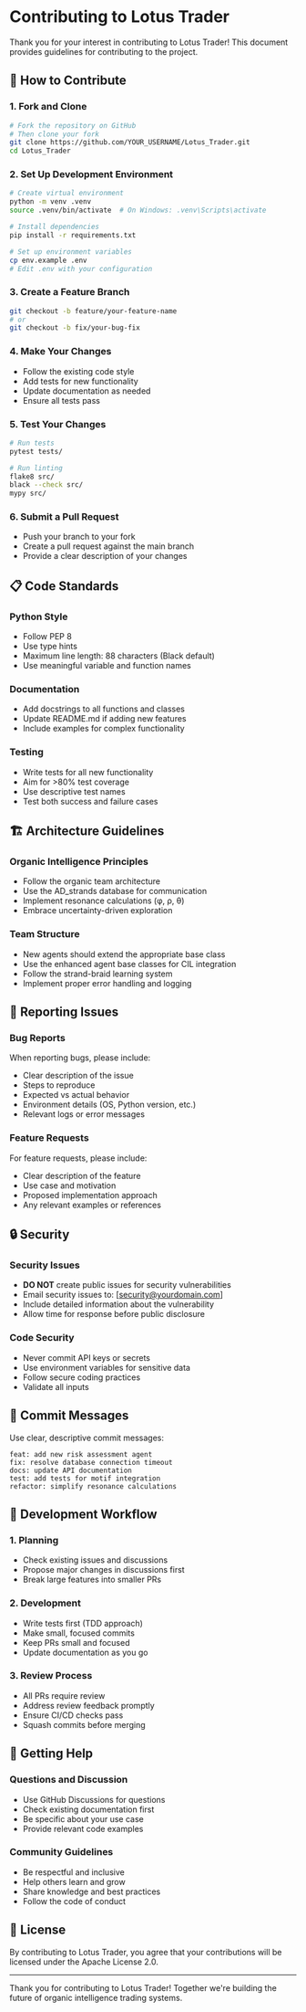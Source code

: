 # Contributing to Lotus Trader

Thank you for your interest in contributing to Lotus Trader! This document provides guidelines for contributing to the project.

## 🎯 **How to Contribute**

### **1. Fork and Clone**
```bash
# Fork the repository on GitHub
# Then clone your fork
git clone https://github.com/YOUR_USERNAME/Lotus_Trader.git
cd Lotus_Trader
```

### **2. Set Up Development Environment**
```bash
# Create virtual environment
python -m venv .venv
source .venv/bin/activate  # On Windows: .venv\Scripts\activate

# Install dependencies
pip install -r requirements.txt

# Set up environment variables
cp env.example .env
# Edit .env with your configuration
```

### **3. Create a Feature Branch**
```bash
git checkout -b feature/your-feature-name
# or
git checkout -b fix/your-bug-fix
```

### **4. Make Your Changes**
- Follow the existing code style
- Add tests for new functionality
- Update documentation as needed
- Ensure all tests pass

### **5. Test Your Changes**
```bash
# Run tests
pytest tests/

# Run linting
flake8 src/
black --check src/
mypy src/
```

### **6. Submit a Pull Request**
- Push your branch to your fork
- Create a pull request against the main branch
- Provide a clear description of your changes

## 📋 **Code Standards**

### **Python Style**
- Follow PEP 8
- Use type hints
- Maximum line length: 88 characters (Black default)
- Use meaningful variable and function names

### **Documentation**
- Add docstrings to all functions and classes
- Update README.md if adding new features
- Include examples for complex functionality

### **Testing**
- Write tests for all new functionality
- Aim for >80% test coverage
- Use descriptive test names
- Test both success and failure cases

## 🏗️ **Architecture Guidelines**

### **Organic Intelligence Principles**
- Follow the organic team architecture
- Use the AD_strands database for communication
- Implement resonance calculations (φ, ρ, θ)
- Embrace uncertainty-driven exploration

### **Team Structure**
- New agents should extend the appropriate base class
- Use the enhanced agent base classes for CIL integration
- Follow the strand-braid learning system
- Implement proper error handling and logging

## 🐛 **Reporting Issues**

### **Bug Reports**
When reporting bugs, please include:
- Clear description of the issue
- Steps to reproduce
- Expected vs actual behavior
- Environment details (OS, Python version, etc.)
- Relevant logs or error messages

### **Feature Requests**
For feature requests, please include:
- Clear description of the feature
- Use case and motivation
- Proposed implementation approach
- Any relevant examples or references

## 🔒 **Security**

### **Security Issues**
- **DO NOT** create public issues for security vulnerabilities
- Email security issues to: [security@yourdomain.com]
- Include detailed information about the vulnerability
- Allow time for response before public disclosure

### **Code Security**
- Never commit API keys or secrets
- Use environment variables for sensitive data
- Follow secure coding practices
- Validate all inputs

## 📝 **Commit Messages**

Use clear, descriptive commit messages:
```
feat: add new risk assessment agent
fix: resolve database connection timeout
docs: update API documentation
test: add tests for motif integration
refactor: simplify resonance calculations
```

## 🎯 **Development Workflow**

### **1. Planning**
- Check existing issues and discussions
- Propose major changes in discussions first
- Break large features into smaller PRs

### **2. Development**
- Write tests first (TDD approach)
- Make small, focused commits
- Keep PRs small and focused
- Update documentation as you go

### **3. Review Process**
- All PRs require review
- Address review feedback promptly
- Ensure CI/CD checks pass
- Squash commits before merging

## 🚀 **Getting Help**

### **Questions and Discussion**
- Use GitHub Discussions for questions
- Check existing documentation first
- Be specific about your use case
- Provide relevant code examples

### **Community Guidelines**
- Be respectful and inclusive
- Help others learn and grow
- Share knowledge and best practices
- Follow the code of conduct

## 📄 **License**

By contributing to Lotus Trader, you agree that your contributions will be licensed under the Apache License 2.0.

---

Thank you for contributing to Lotus Trader! Together we're building the future of organic intelligence trading systems.
